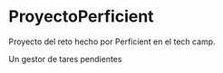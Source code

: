 # ProyectoPerficient
Proyecto del reto hecho por Perficient en el tech camp.

Un gestor de tares pendientes
